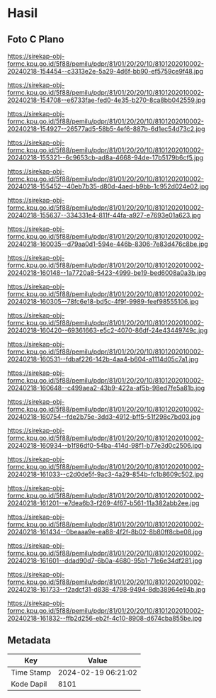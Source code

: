 # Hasil

## Foto C Plano

https://sirekap-obj-formc.kpu.go.id/5f88/pemilu/pdpr/81/01/20/20/10/8101202010002-20240218-154454--c3313e2e-5a29-4d6f-bb90-ef5759ce9f48.jpg

https://sirekap-obj-formc.kpu.go.id/5f88/pemilu/pdpr/81/01/20/20/10/8101202010002-20240218-154708--e6733fae-fed0-4e35-b270-8ca8bb042559.jpg

https://sirekap-obj-formc.kpu.go.id/5f88/pemilu/pdpr/81/01/20/20/10/8101202010002-20240218-154927--26577ad5-58b5-4ef6-887b-6d1ec54d73c2.jpg

https://sirekap-obj-formc.kpu.go.id/5f88/pemilu/pdpr/81/01/20/20/10/8101202010002-20240218-155321--6c9653cb-ad8a-4668-94de-17b5179b6cf5.jpg

https://sirekap-obj-formc.kpu.go.id/5f88/pemilu/pdpr/81/01/20/20/10/8101202010002-20240218-155452--40eb7b35-d80d-4aed-b9bb-1c952d024e02.jpg

https://sirekap-obj-formc.kpu.go.id/5f88/pemilu/pdpr/81/01/20/20/10/8101202010002-20240218-155637--334331e4-811f-44fa-a927-e7693e01a623.jpg

https://sirekap-obj-formc.kpu.go.id/5f88/pemilu/pdpr/81/01/20/20/10/8101202010002-20240218-160035--d79aa0d1-594e-446b-8306-7e83d476c8be.jpg

https://sirekap-obj-formc.kpu.go.id/5f88/pemilu/pdpr/81/01/20/20/10/8101202010002-20240218-160148--1a7720a8-5423-4999-be19-bed6008a0a3b.jpg

https://sirekap-obj-formc.kpu.go.id/5f88/pemilu/pdpr/81/01/20/20/10/8101202010002-20240218-160305--78fc6e18-bd5c-4f9f-9989-feef98555106.jpg

https://sirekap-obj-formc.kpu.go.id/5f88/pemilu/pdpr/81/01/20/20/10/8101202010002-20240218-160420--69361663-e5c2-4070-86df-24e43449749c.jpg

https://sirekap-obj-formc.kpu.go.id/5f88/pemilu/pdpr/81/01/20/20/10/8101202010002-20240218-160531--fdbaf226-142b-4aa4-b604-a1114d05c7a1.jpg

https://sirekap-obj-formc.kpu.go.id/5f88/pemilu/pdpr/81/01/20/20/10/8101202010002-20240218-160648--c499aea2-43b9-422a-af5b-98ed7fe5a81b.jpg

https://sirekap-obj-formc.kpu.go.id/5f88/pemilu/pdpr/81/01/20/20/10/8101202010002-20240218-160754--fde2b75e-3dd3-4912-bff5-51f298c7bd03.jpg

https://sirekap-obj-formc.kpu.go.id/5f88/pemilu/pdpr/81/01/20/20/10/8101202010002-20240218-160934--b1f86df0-54ba-414d-98f1-b77e3d0c2506.jpg

https://sirekap-obj-formc.kpu.go.id/5f88/pemilu/pdpr/81/01/20/20/10/8101202010002-20240218-161033--c2d0de5f-9ac3-4a29-854b-fc1b8609c502.jpg

https://sirekap-obj-formc.kpu.go.id/5f88/pemilu/pdpr/81/01/20/20/10/8101202010002-20240218-161201--e7dea6b3-f269-4f67-b561-11a382abb2ee.jpg

https://sirekap-obj-formc.kpu.go.id/5f88/pemilu/pdpr/81/01/20/20/10/8101202010002-20240218-161434--0beaaa9e-ea88-4f2f-8b02-8b80ff8cbe08.jpg

https://sirekap-obj-formc.kpu.go.id/5f88/pemilu/pdpr/81/01/20/20/10/8101202010002-20240218-161601--ddad90d7-6b0a-4680-95b1-71e6e34df281.jpg

https://sirekap-obj-formc.kpu.go.id/5f88/pemilu/pdpr/81/01/20/20/10/8101202010002-20240218-161733--f2adcf31-d838-4798-9494-8db38964e94b.jpg

https://sirekap-obj-formc.kpu.go.id/5f88/pemilu/pdpr/81/01/20/20/10/8101202010002-20240218-161832--ffb2d256-eb2f-4c10-8908-d674cba855be.jpg


## Metadata

| Key        | Value               |
| ---------- | ------------------- |
| Time Stamp | 2024-02-19 06:21:02 |
| Kode Dapil | 8101                |



